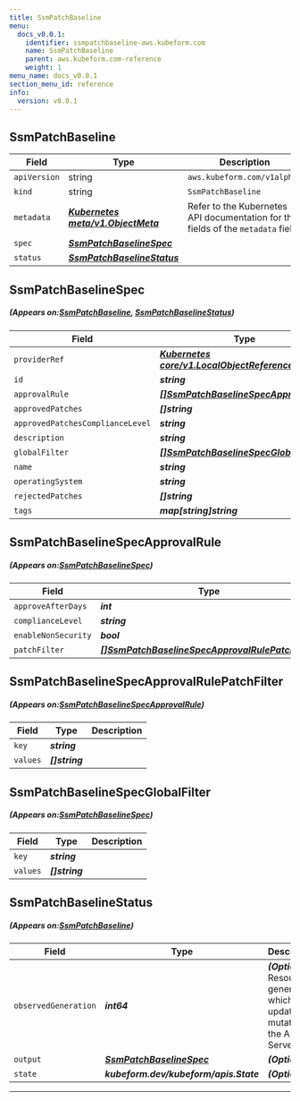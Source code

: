 ```yaml
---
title: SsmPatchBaseline
menu:
  docs_v0.0.1:
    identifier: ssmpatchbaseline-aws.kubeform.com
    name: SsmPatchBaseline
    parent: aws.kubeform.com-reference
    weight: 1
menu_name: docs_v0.0.1
section_menu_id: reference
info:
  version: v0.0.1
---
```


## SsmPatchBaseline
| Field | Type | Description |
| ------ | ----- | ----------- |
| `apiVersion` | string | `aws.kubeform.com/v1alpha1` |
|    `kind` | string | `SsmPatchBaseline` |
| `metadata` | ***[Kubernetes meta/v1.ObjectMeta](https://kubernetes.io/docs/reference/generated/kubernetes-api/v1.13/#objectmeta-v1-meta)***|Refer to the Kubernetes API documentation for the fields of the `metadata` field.|
| `spec` | ***[SsmPatchBaselineSpec](#SsmPatchBaselineSpec)***||
| `status` | ***[SsmPatchBaselineStatus](#SsmPatchBaselineStatus)***||
## SsmPatchBaselineSpec
##### (Appears on:[SsmPatchBaseline](#SsmPatchBaseline), [SsmPatchBaselineStatus](#SsmPatchBaselineStatus))
| Field | Type | Description |
| ------ | ----- | ----------- |
| `providerRef` | ***[Kubernetes core/v1.LocalObjectReference](https://kubernetes.io/docs/reference/generated/kubernetes-api/v1.13/#localobjectreference-v1-core)***||
| `id` | ***string***||
| `approvalRule` | ***[[]SsmPatchBaselineSpecApprovalRule](#SsmPatchBaselineSpecApprovalRule)***| ***(Optional)*** |
| `approvedPatches` | ***[]string***| ***(Optional)*** |
| `approvedPatchesComplianceLevel` | ***string***| ***(Optional)*** |
| `description` | ***string***| ***(Optional)*** |
| `globalFilter` | ***[[]SsmPatchBaselineSpecGlobalFilter](#SsmPatchBaselineSpecGlobalFilter)***| ***(Optional)*** |
| `name` | ***string***||
| `operatingSystem` | ***string***| ***(Optional)*** |
| `rejectedPatches` | ***[]string***| ***(Optional)*** |
| `tags` | ***map[string]string***| ***(Optional)*** |
## SsmPatchBaselineSpecApprovalRule
##### (Appears on:[SsmPatchBaselineSpec](#SsmPatchBaselineSpec))
| Field | Type | Description |
| ------ | ----- | ----------- |
| `approveAfterDays` | ***int***||
| `complianceLevel` | ***string***| ***(Optional)*** |
| `enableNonSecurity` | ***bool***| ***(Optional)*** |
| `patchFilter` | ***[[]SsmPatchBaselineSpecApprovalRulePatchFilter](#SsmPatchBaselineSpecApprovalRulePatchFilter)***||
## SsmPatchBaselineSpecApprovalRulePatchFilter
##### (Appears on:[SsmPatchBaselineSpecApprovalRule](#SsmPatchBaselineSpecApprovalRule))
| Field | Type | Description |
| ------ | ----- | ----------- |
| `key` | ***string***||
| `values` | ***[]string***||
## SsmPatchBaselineSpecGlobalFilter
##### (Appears on:[SsmPatchBaselineSpec](#SsmPatchBaselineSpec))
| Field | Type | Description |
| ------ | ----- | ----------- |
| `key` | ***string***||
| `values` | ***[]string***||
## SsmPatchBaselineStatus
##### (Appears on:[SsmPatchBaseline](#SsmPatchBaseline))
| Field | Type | Description |
| ------ | ----- | ----------- |
| `observedGeneration` | ***int64***| ***(Optional)*** Resource generation, which is updated on mutation by the API Server.|
| `output` | ***[SsmPatchBaselineSpec](#SsmPatchBaselineSpec)***| ***(Optional)*** |
| `state` | ***kubeform.dev/kubeform/apis.State***| ***(Optional)*** |
---
